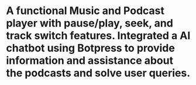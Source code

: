 # A functional Music and Podcast player with pause/play, seek, and track switch features. Integrated a AI chatbot using Botpress to provide information and assistance about the podcasts and solve user queries.
